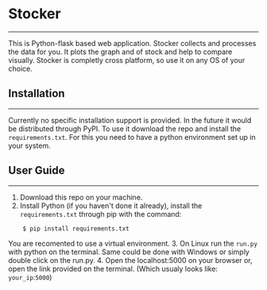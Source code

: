# Stocker
----------
This is Python-flask based web application. Stocker collects and processes the data for you.
It plots the graph and of stock and help to compare visually. Stocker is completly cross platform,
so use it on any OS of your choice.

## Installation
----------
Currently no specific installation support is provided. In the future it would be distributed 
through PyPI. To use it download the repo and install the `requirements.txt`. For this you need
to have a python environment set up in your system. 

## User Guide
----------
1. Download this repo on your machine.
2. Install Python (if you haven't done it already), install the `requirements.txt` through pip with the command: 
```console
    $ pip install requirements.txt
```
You are recomented to use a virtual environment.
3. On Linux run the `run.py` with python on the terminal. Same could be done with Windows or simply double click on the run.py.
4. Open the localhost:5000 on your browser or, open the link provided on the terminal. (Which usualy
looks like: `your_ip`:`5000`)
